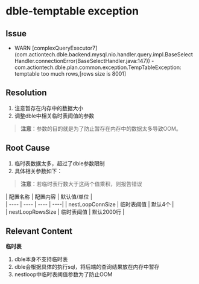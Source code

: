 # dble-temptable exception  

## Issue 
- WARN [complexQueryExecutor7] (com.actiontech.dble.backend.mysql.nio.handler.query.impl.BaseSelectHandler.connectionError(BaseSelectHandler.java:147)) - com.actiontech.dble.plan.common.exception.TempTableException: temptable too much rows,[rows size is 8001] 

## Resolution  

1. 注意暂存在内存中的数据大小 
2. 调整dble中相关临时表阈值的参数 
> **注意**：参数的目的就是为了防止暂存在内存中的数据太多导致OOM。 

## Root Cause  

1. 临时表数据太多，超过了dble参数限制 
2. 具体相关参数如下： 
>**注意**：若临时表行数大于这两个值乘积，则报告错误 

| 配置名称 | 配置内容 | 默认值/单位 |  
| ---- | ---- | ---- | ----|
| nestLoopConnSize | 临时表阈值 | 默认4个 |  
| nestLoopRowsSize | 临时表阈值 | 默认2000行 | 

## Relevant Content  

**临时表**  

1. dble本身不支持临时表 
2. dble会根据具体的执行sql，将后端的查询结果放在内存中暂存 
3. nestloop中临时表阈值参数为了防止OOM
<!--stackedit_data:
eyJoaXN0b3J5IjpbLTE1OTM1NzQ5MDJdfQ==
-->